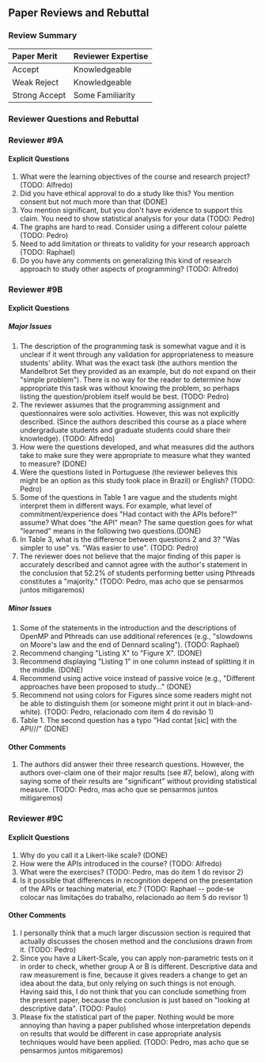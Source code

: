 ## Paper Reviews and Rebuttal

### Review Summary

| Paper Merit   | Reviewer Expertise |
| :------------ | :----------------- |
| Accept        | Knowledgeable      |
| Weak Reject   | Knowledgeable      |
| Strong Accept | Some Familiarity   |

### Reviewer Questions and Rebuttal

### Reviewer #9A

#### Explicit Questions

1. What were the learning objectives of the course and research project? (TODO: Alfredo)
2. Did you have ethical approval to do a study like this? You mention consent
   but not much more than that (DONE)
3. You mention significant, but you don't have evidence to support this claim.
   You need to show statistical analysis for your data (TODO: Pedro)
4. The graphs are hard to read. Consider using a different colour palette (TODO: Pedro)
5. Need to add limitation or threats to validity for your research approach (TODO: Raphael)
6. Do you have any comments on generalizing this kind of research approach to
   study other aspects of programming? (TODO: Alfredo)

### Reviewer #9B

#### Explicit Questions

##### Major Issues

1. The description of the programming task is somewhat vague and it is unclear
   if it went through any validation for appropriateness to measure students'
   ability. What was the exact task (the authors mention the Mandelbrot Set
   they provided as an example, but do not expand on their "simple problem").
   There is no way for the reader to determine how appropriate this task was
   without knowing the problem, so perhaps listing the question/problem itself
   would be best. (TODO: Pedro)
2. The reviewer assumes that the programming assignment and questionnaires were
   solo activities. However, this was not explicitly described. (Since the
   authors described this course as a place where undergraduate students and
   graduate students could share their knowledge). (TODO: Alfredo)
3. How were the questions developed, and what measures did the authors take to
   make sure they were appropriate to measure what they wanted to measure? (DONE)
4. Were the questions listed in Portuguese (the reviewer believes this might be
   an option as this study took place in Brazil) or English? (TODO: Pedro)
5. Some of the questions in Table 1 are vague and the students might interpret
   them in different ways. For example, what level of commitment/experience
   does "Had contact with the APIs before?" assume? What does "the API" mean?
   The same question goes for what "learned" means in the following two
   questions.(DONE)
6. In Table 3, what is the difference between questions 2 and 3? "Was simpler
   to use" vs. "Was easier to use". (TODO: Pedro)
7. The reviewer does not believe that the major finding of this paper is
   accurately described and cannot agree with the author's statement in the
   conclusion that 52.2% of students performing better using Pthreads
   constitutes a "majority." (TODO: Pedro, mas acho que se pensarmos juntos mitigaremos)

##### Minor Issues

1. Some of the statements in the introduction and the descriptions of OpenMP
   and Pthreads can use additional references (e.g., "slowdowns on Moore's law
   and the end of Dennard scaling"). (TODO: Raphael)
2. Recommend changing "Listing X" to "Figure X". (DONE)
3. Recommend displaying "Listing 1" in one column instead of splitting it in
   the middle. (DONE)
4. Recommend using active voice instead of passive voice (e.g., "Different
   approaches have been proposed to study..." (DONE)
5. Recommend not using colors for Figures since some readers might not be able
   to distinguish them (or someone might print it out in black-and-white). (TODO: Pedro, relacionado com item 4 do revisão 1)
6. Table 1. The second question has a typo "Had contat [sic] with the API///" (DONE)

#### Other Comments

1. The authors did answer their three research questions. However, the authors
   over-claim one of their major results (see #7, below), along with saying some
   of their results are "significant" without providing statistical measure. (TODO: Pedro, mas acho que se pensarmos juntos mitigaremos)

### Reviewer #9C

#### Explicit Questions

1. Why do you call it a Likert-like scale? (DONE)
2. How were the APIs introduced in the course? (TODO: Alfredo)
3. What were the exercises? (TODO: Pedro, mas do item 1 do revisor 2)
4. Is it possible that differences in recognition depend on the presentation of
   the APIs or teaching material, etc.? (TODO: Raphael -- pode-se colocar nas limitações do trabalho, relacionado ao item 5 do revisor 1)

#### Other Comments

1. I personally think that a much larger discussion section is required that
  actually discusses the chosen method and the conclusions drawn from it. (TODO: Pedro)
2. Since you have a Likert-Scale, you can apply non-parametric tests on it in
   order to check, whether group A or B is different. Descriptive data and raw
   measurement is fine, because it gives readers a change to get an idea about
   the data, but only relying on such things is not enough. Having said this, I
   do not think that you can conclude something from the present paper, because
   the conclusion is just based on "looking at descriptive data". (TODO: Paulo)
3. Please fix the statistical part of the paper. Nothing would be more annoying
   than having a paper published whose interpretation depends on results that
   would be different in case appropriate analysis techniques would have been
   applied. (TODO: Pedro, mas acho que se pensarmos juntos mitigaremos)
